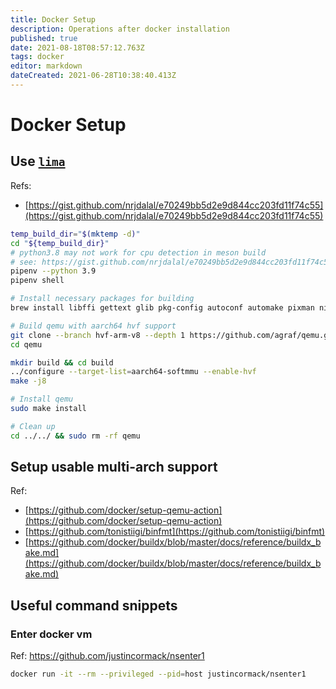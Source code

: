 ```yaml
---
title: Docker Setup
description: Operations after docker installation
published: true
date: 2021-08-18T08:57:12.763Z
tags: docker
editor: markdown
dateCreated: 2021-06-28T10:38:40.413Z
---
```


# Docker Setup

## Use [`lima`](https://github.com/lima-vm/lima)

Refs:
- [https://gist.github.com/nrjdalal/e70249bb5d2e9d844cc203fd11f74c55](https://gist.github.com/nrjdalal/e70249bb5d2e9d844cc203fd11f74c55)

```bash
temp_build_dir="$(mktemp -d)"
cd "${temp_build_dir}"
# python3.8 may not work for cpu detection in meson build
# see: https://gist.github.com/nrjdalal/e70249bb5d2e9d844cc203fd11f74c55#gistcomment-3808885
pipenv --python 3.9
pipenv shell

# Install necessary packages for building
brew install libffi gettext glib pkg-config autoconf automake pixman ninja

# Build qemu with aarch64 hvf support
git clone --branch hvf-arm-v8 --depth 1 https://github.com/agraf/qemu.git
cd qemu

mkdir build && cd build
../configure --target-list=aarch64-softmmu --enable-hvf
make -j8

# Install qemu
sudo make install

# Clean up
cd ../../ && sudo rm -rf qemu
```

## Setup usable multi-arch support

Ref:
- [https://github.com/docker/setup-qemu-action](https://github.com/docker/setup-qemu-action)
- [https://github.com/tonistiigi/binfmt](https://github.com/tonistiigi/binfmt)
- [https://github.com/docker/buildx/blob/master/docs/reference/buildx_bake.md](https://github.com/docker/buildx/blob/master/docs/reference/buildx_bake.md)

## Useful command snippets

### Enter docker vm

Ref: https://github.com/justincormack/nsenter1

```bash
docker run -it --rm --privileged --pid=host justincormack/nsenter1
```
